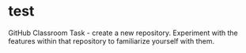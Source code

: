 # test
GitHub Classroom Task - create a new repository. Experiment with the features within that repository to familiarize yourself with them.
